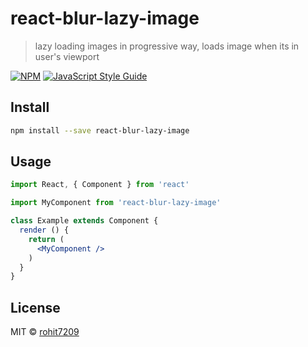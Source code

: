 # react-blur-lazy-image

> lazy loading images in progressive way, loads image when its in user&#x27;s viewport

[![NPM](https://img.shields.io/npm/v/react-blur-lazy-image.svg)](https://www.npmjs.com/package/react-blur-lazy-image) [![JavaScript Style Guide](https://img.shields.io/badge/code_style-standard-brightgreen.svg)](https://standardjs.com)

## Install

```bash
npm install --save react-blur-lazy-image
```

## Usage

```jsx
import React, { Component } from 'react'

import MyComponent from 'react-blur-lazy-image'

class Example extends Component {
  render () {
    return (
      <MyComponent />
    )
  }
}
```

## License

MIT © [rohit7209](https://github.com/rohit7209)
